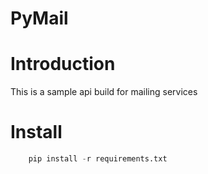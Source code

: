 # PyMail

# Introduction
This is a sample api build for mailing services

# Install
```python
    pip install -r requirements.txt
```
